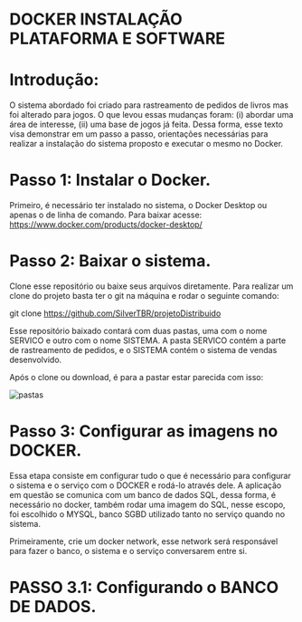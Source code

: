 # DOCKER INSTALAÇÃO PLATAFORMA E SOFTWARE

# Introdução:
O sistema abordado foi criado para rastreamento de pedidos de livros mas foi alterado para jogos. O que levou essas mudanças foram: (i) abordar uma área de interesse, (ii) uma base de jogos já feita. Dessa forma, esse texto visa demonstrar em um passo a passo, orientações necessárias para realizar a instalação do sistema proposto e executar o mesmo no Docker.

# Passo 1: Instalar o Docker.

Primeiro, é necessário ter instalado no sistema, o Docker Desktop ou apenas o de linha de comando. Para baixar acesse: https://www.docker.com/products/docker-desktop/

# Passo 2: Baixar o sistema.

Clone esse repositório ou baixe seus arquivos diretamente. Para realizar um clone do projeto basta ter o git na máquina e rodar o seguinte comando:

git clone https://github.com/SilverTBR/projetoDistribuido

Esse repositório baixado contará com duas pastas, uma com o nome SERVICO e outro com o nome SISTEMA. A pasta SERVICO contém a parte de rastreamento de pedidos, e o SISTEMA contém o sistema de vendas desenvolvido.

Após o clone ou download, é para a pastar estar parecida com isso:

![pastas](https://github.com/SilverTBR/projetoDistribuido/assets/111712600/6cfe56f9-8134-43ef-b482-cc83eedde16d)


# Passo 3: Configurar as imagens no DOCKER.

Essa etapa consiste em configurar tudo o que é necessário para configurar o sistema e o serviço com o DOCKER e rodá-lo através dele. A aplicação em questão se comunica com um banco de dados SQL, dessa forma, é necessário no docker, também rodar uma imagem do SQL, nesse escopo, foi escolhido o MYSQL, banco SGBD utilizado tanto no serviço quando no sistema.

Primeiramente, crie um docker network, esse network será responsável para fazer o banco, o sistema e o serviço conversarem entre si.

# PASSO 3.1: Configurando o BANCO DE DADOS.




